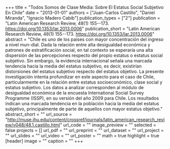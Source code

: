 +++
title = "Todos Somos de Clase Media: Sobre El Estatus Social Subjetivo En Chile"
date = "2013-01-01"
authors = ["Juan-Carlos Castillo", "Daniel Miranda", "Ignacio Madero Cabib"]
publication_types = ["2"]
publication = "Latin American Research Review, 48(1) 155--173. https://doi.org/10.1353/lar.2013.0006"
publication_short = "Latin American Research Review, 48(1) 155--173. https://doi.org/10.1353/lar.2013.0006"
abstract = "Chile es uno de los países con mayor concentración del ingreso a nivel mun-dial. Dada la relación entre alta desigualdad económica y patrones de estratificación social, en tal contexto se esperaría una alta dispersión de las percepciones respecto del propio estatus o estatus social subjetivo. Sin embargo, la evidencia internacional señala una marcada tendencia hacia la media del estatus subjetivo, es decir, existirían distorsiones del estatus subjetivo respecto del estatus objetivo. La presente investigación intenta profundizar en este aspecto para el caso de Chile, particularmente en la relación entre estatus socioeconómico, clase social y estatus subjetivo. Los datos a analizar corresponden al módulo de desigualdad económica de la encuesta International Social Survey Programme (ISSP), en su versión del año 2009 para Chile. Los resultados indican una marcada tendencia en la población hacia la media del estatus subjetivo, principalmente de parte de aquellos con mayor estatus objetivo."
abstract_short = ""
url_source = "http://muse.jhu.edu/content/crossref/journals/latin_american_research_review/v048/48.1.castillo.html"
url_code = ""
image_preview = ""
selected = false
projects = []
url_pdf = ""
url_preprint = ""
url_dataset = ""
url_project = ""
url_slides = ""
url_video = ""
url_poster = ""
math = true
highlight = true
[header]
image = ""
caption = ""
+++
